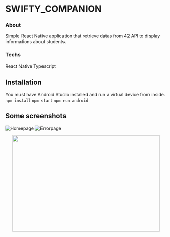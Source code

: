 # SWIFTY_COMPANION

### About

Simple React Native application that retrieve datas from 42 API to display informations about students.

### Techs

React Native
Typescript

## Installation

You must have Android Studio installed and run a virtual device from inside.
`npm install`
`npm start`
`npm run android`

## Some screenshots

![Homepage](https://i.imgur.com/M8AWxxH.png)
![Errorpage](https://i.imgur.com/k7vqrxs.png)
<p align="center">
  <img width="460" height="300" src="https://i.imgur.com/8DW4O3C.png">
</p>
